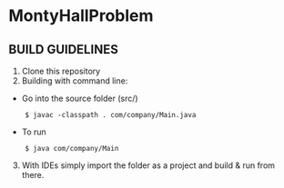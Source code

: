# MontyHallProblem
## BUILD GUIDELINES 
1. Clone this repository
2. Building with command line:
* Go into the source folder (src/)
```
    $ javac -classpath . com/company/Main.java
```
* To run
```
    $ java com/company/Main
```
3. With IDEs simply import the folder as a project and build & run from there.
